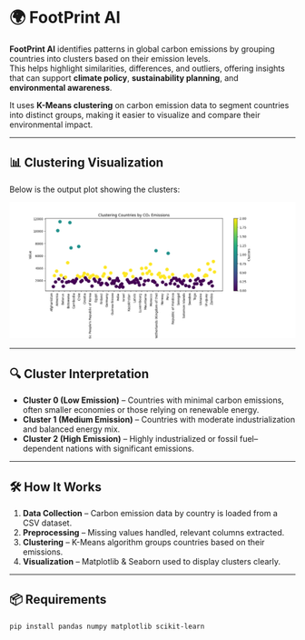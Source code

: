 # 🌍 FootPrint AI

**FootPrint AI** identifies patterns in global carbon emissions by grouping countries into clusters based on their emission levels.  
This helps highlight similarities, differences, and outliers, offering insights that can support **climate policy**, **sustainability planning**, and **environmental awareness**.

It uses **K-Means clustering** on carbon emission data to segment countries into distinct groups, making it easier to visualize and compare their environmental impact.

---

## 📊 Clustering Visualization

Below is the output plot showing the clusters:

![Carbon Emission Clusters](Figure_1.png)

---

## 🔍 Cluster Interpretation

- **Cluster 0 (Low Emission)** – Countries with minimal carbon emissions, often smaller economies or those relying on renewable energy.  
- **Cluster 1 (Medium Emission)** – Countries with moderate industrialization and balanced energy mix.  
- **Cluster 2 (High Emission)** – Highly industrialized or fossil fuel–dependent nations with significant emissions.

---

## 🛠 How It Works

1. **Data Collection** – Carbon emission data by country is loaded from a CSV dataset.  
2. **Preprocessing** – Missing values handled, relevant columns extracted.  
3. **Clustering** – K-Means algorithm groups countries based on their emissions.  
4. **Visualization** – Matplotlib & Seaborn used to display clusters clearly.  

---

## 📦 Requirements

```bash
pip install pandas numpy matplotlib scikit-learn
